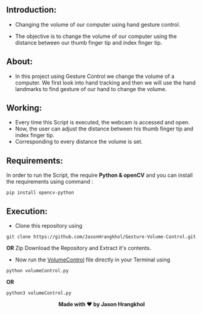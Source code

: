 
## Introduction:
-   Changing the volume of our computer using hand gesture control.

-	The objective is to change  the volume of our computer using the distance between our thumb finger tip and index finger tip. 
 

## About:
-   In this project using Gesture Control we change the volume of a computer. We first look into hand tracking and then we will use the hand landmarks to find gesture of our hand to change the volume. 

## Working:

-	Every time this Script is executed, the webcam is accessed and open.
-	Now, the user can adjust the distance between his thumb finger tip and index finger tip.
-	Corresponding to every distance the volume is set.

## Requirements:
In order to run the Script, the require **Python & openCV** and you can install the requirements using command :
```
pip install opencv-python
```

## Execution:
-	Clone this repository using
```
git clone https://github.com/JasonHrangkhol/Gesture-Volume-Control.git
```
**OR**
Zip Download the Repository and Extract it's contents.
-	Now run the [VolumeControl]() file directly in your Terminal using
```
python volumeControl.py
```
**OR**
```
python3 volumeControl.py
```

<p align='center'><b>Made with ❤ by Jason Hrangkhol</b></p>

